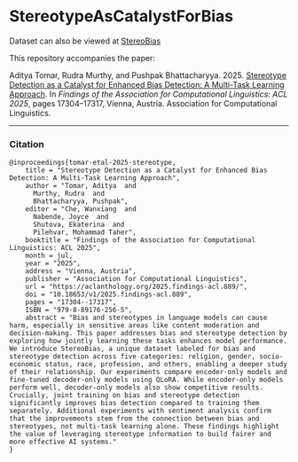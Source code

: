 # StereotypeAsCatalystForBias
Dataset can also be viewed at [StereoBias](https://huggingface.co/datasets/aditya20t/StereoBias)

This repository accompanies the paper:

Aditya Tomar, Rudra Murthy, and Pushpak Bhattacharyya. 2025. [Stereotype Detection as a Catalyst for Enhanced Bias Detection: A Multi-Task Learning Approach](https://aclanthology.org/2025.findings-acl.889/). In *Findings of the Association for Computational Linguistics: ACL 2025*, pages 17304–17317, Vienna, Austria. Association for Computational Linguistics.

---
### Citation
```
@inproceedings{tomar-etal-2025-stereotype,
    title = "Stereotype Detection as a Catalyst for Enhanced Bias Detection: A Multi-Task Learning Approach",
    author = "Tomar, Aditya  and
      Murthy, Rudra  and
      Bhattacharyya, Pushpak",
    editor = "Che, Wanxiang  and
      Nabende, Joyce  and
      Shutova, Ekaterina  and
      Pilehvar, Mohammad Taher",
    booktitle = "Findings of the Association for Computational Linguistics: ACL 2025",
    month = jul,
    year = "2025",
    address = "Vienna, Austria",
    publisher = "Association for Computational Linguistics",
    url = "https://aclanthology.org/2025.findings-acl.889/",
    doi = "10.18653/v1/2025.findings-acl.889",
    pages = "17304--17317",
    ISBN = "979-8-89176-256-5",
    abstract = "Bias and stereotypes in language models can cause harm, especially in sensitive areas like content moderation and decision-making. This paper addresses bias and stereotype detection by exploring how jointly learning these tasks enhances model performance. We introduce StereoBias, a unique dataset labeled for bias and stereotype detection across five categories: religion, gender, socio-economic status, race, profession, and others, enabling a deeper study of their relationship. Our experiments compare encoder-only models and fine-tuned decoder-only models using QLoRA. While encoder-only models perform well, decoder-only models also show competitive results. Crucially, joint training on bias and stereotype detection significantly improves bias detection compared to training them separately. Additional experiments with sentiment analysis confirm that the improvements stem from the connection between bias and stereotypes, not multi-task learning alone. These findings highlight the value of leveraging stereotype information to build fairer and more effective AI systems."
}
```
